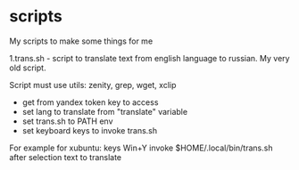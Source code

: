 # scripts
My scripts to make some things for me


1.trans.sh - script to translate text from english language to russian. 
My very old script.

Script must use utils: zenity, grep, wget, xclip
* get from yandex token key to access
* set lang to translate from "translate" variable
* set trans.sh to PATH env
* set keyboard keys to invoke trans.sh

For example for xubuntu:
keys Win+Y invoke $HOME/.local/bin/trans.sh after selection text to translate 
